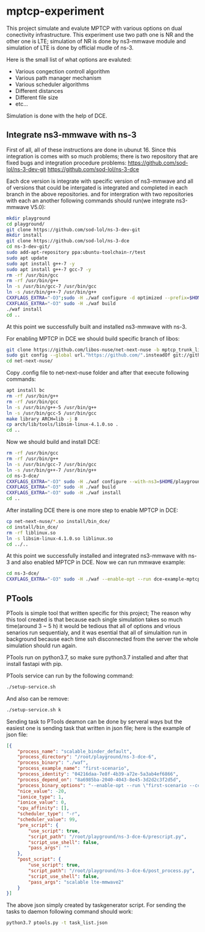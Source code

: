 # mptcp-experiment

This project simulate and evalute MPTCP with various options on dual conectivity infrastructure. This experiment use two path one is NR and the other one is LTE; simulation of NR is done by ns3-mmwave module and simulation of LTE is done by official mudle of ns-3.

Here is the small list of what options are evaluted:
* Various congection controll algorithm
* Various path manager mechanism
* Various scheduler algorithms
* Different distances
* Different file size
* etc...

Simulation is done with the help of DCE.

## Integrate ns3-mmwave with ns-3
First of all, all of these instructions are done in ubunut 16.
Since this integration is comes with so much problems; there is two repository that are fixed bugs and integration procedure problems:
https://github.com/sod-lol/ns-3-dev-git
https://github.com/sod-lol/ns-3-dce

Each dce version is integrate with specific version of ns3-mmwave and all of versions that could be intergated is integrated and completed in each branch in the above repositories. and for intergration with two repositories with each an another following commands should run(we integrate ns3-mmwave V5.0):

```bash
mkdir playground
cd playground/
git clone https://github.com/sod-lol/ns-3-dev-git
mkdir install
git clone https://github.com/sod-lol/ns-3-dce
cd ns-3-dev-git/
sudo add-apt-repository ppa:ubuntu-toolchain-r/test
sudo apt update
sudo apt install g++-7 -y
sudo apt install g++-7 gcc-7 -y
rm -rf /usr/bin/gcc
rm -rf /usr/bin/g++
ln -s /usr/bin/gcc-7 /usr/bin/gcc
ln -s /usr/bin/g++-7 /usr/bin/g++
CXXFLAGS_EXTRA="-O3";sudo -H ./waf configure -d optimized --prefix=$HOME/playground/install
CXXFLAGS_EXTRA="-O3" sudo -H ./waf build
./waf install
cd ..
```
At this point we successfully built and installed ns3-mmwave with ns-3.

For enabling MPTCP in DCE we should build specific branch of libos:
```bash
git clone https://github.com/libos-nuse/net-next-nuse -b mptcp_trunk_libos --depth=1
sudo git config --global url."https://github.com/".insteadOf git://github.com/
cd net-next-nuse/
```

Copy .config file to net-next-nuse folder and after that execute following commands:
```bash
apt install bc
rm -rf /usr/bin/g++
rm -rf /usr/bin/gcc
ln -s /usr/bin/g++-5 /usr/bin/g++
ln -s /usr/bin/gcc-5 /usr/bin/gcc
make library ARCH=lib -j 8
cp arch/lib/tools/libsim-linux-4.1.0.so .
cd ..
```

Now we should build and install DCE:
```bash
rm -rf /usr/bin/gcc
rm -rf /usr/bin/g++
ln -s /usr/bin/gcc-7 /usr/bin/gcc
ln -s /usr/bin/g++-7 /usr/bin/g++
cd ns-3-dce/
CXXFLAGS_EXTRA="-O3" sudo -H ./waf configure --with-ns3=$HOME/playground/install  --enable-opt --enable-kernel-stack=$HOME/playground/net-next-nuse/arch --prefix=$HOME/playground/install
CXXFLAGS_EXTRA="-O3" sudo -H ./waf build
CXXFLAGS_EXTRA="-O3" sudo -H ./waf install
cd ..
```

After installing DCE there is one more step to enable MPTCP in DCE:
```bash
cp net-next-nuse/*.so install/bin_dce/
cd install/bin_dce/
rm -rf liblinux.so
ln -s libsim-linux-4.1.0.so liblinux.so
cd ../..
```

At this point we successfully installed and integrated ns3-mmwave with ns-3 and also enabled MPTCP in DCE. Now we can run mmwave example:
```bash
cd ns-3-dce/
CXXFLAGS_EXTRA="-O3" sudo -H ./waf --enable-opt --run dce-example-mptcp-mmwave
```

## PTools
PTools is simple tool that written specific for this project; The reason why this tool created is that because each single simulation takes so much time(around 3 ~ 5 h) it would be tedious that all of options and vrious senarios run sequentialy, and it was esential that all of simulaition run in background because each time ssh disconnected from the server the whole simulation should run again.

PTools run on python3.7, so make sure python3.7 installed and after that install fastapi with pip.

PTools service can run by the following command:
```bash
./setup-service.sh
```
And also can be remove:
```bash
./setup-service.sh k
```

Sending task to PTools deamon can be done by serveral ways but the easiest one is sending task that written in json file; here is the example of json file:
```json
[{
    "process_name": "scalable_binder_default",
    "process_directory": "/root/playground/ns-3-dce-6",
    "process_binary": "./waf",
    "process_example_name": "first-scenario",
    "process_identity": "04216daa-7e8f-4b39-a72e-5a3ab4ef6866",
    "process_depend_on": "8a6985ba-2040-4043-8e45-3d2d2c3f2d5d",
    "process_binary_options": "--enable-opt --run \"first-scenario --ccAlgo=scalable --pathM=binder --scheAlgo=default\"",
    "nice_value": -20,
    "ionice_type": 1,
    "ionice_value": 0,
    "cpu_affinity": [],
    "scheduler_type": "-r",
    "scheduler_value": 99,
    "pre_script": {
        "use_script": true,
        "script_path": "/root/playground/ns-3-dce-6/prescript.py",
        "script_use_shell": false,
        "pass_args": ""
    },
    "post_script": {
        "use_script": true,
        "script_path": "/root/playground/ns-3-dce-6/post_process.py",
        "script_use_shell": false,
        "pass_args": "scalable lte-mmwave2"
    }
}]
```
The above json simply created by taskgenerator script. For sending the tasks to daemon following command should work:
```bash
python3.7 ptools.py -t task_list.json
```

